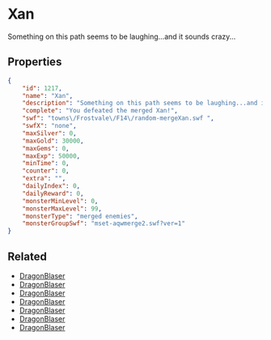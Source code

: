 # Xan

Something on this path seems to be laughing...and it sounds crazy...

## Properties

```json
{
    "id": 1217,
    "name": "Xan",
    "description": "Something on this path seems to be laughing...and it sounds crazy...",
    "complete": "You defeated the merged Xan!",
    "swf": "towns\/Frostvale\/F14\/random-mergeXan.swf ",
    "swfX": "none",
    "maxSilver": 0,
    "maxGold": 30000,
    "maxGems": 0,
    "maxExp": 50000,
    "minTime": 0,
    "counter": 0,
    "extra": "",
    "dailyIndex": 0,
    "dailyReward": 0,
    "monsterMinLevel": 0,
    "monsterMaxLevel": 99,
    "monsterType": "merged enemies",
    "monsterGroupSwf": "mset-aqwmerge2.swf?ver=1"
}
```

## Related

- [DragonBlaser](../items/13229-dragonblaser.md)
- [DragonBlaser](../items/13230-dragonblaser.md)
- [DragonBlaser](../items/13231-dragonblaser.md)
- [DragonBlaser](../items/13232-dragonblaser.md)
- [DragonBlaser](../items/13233-dragonblaser.md)
- [DragonBlaser](../items/13234-dragonblaser.md)
- [DragonBlaser](../items/13235-dragonblaser.md)

